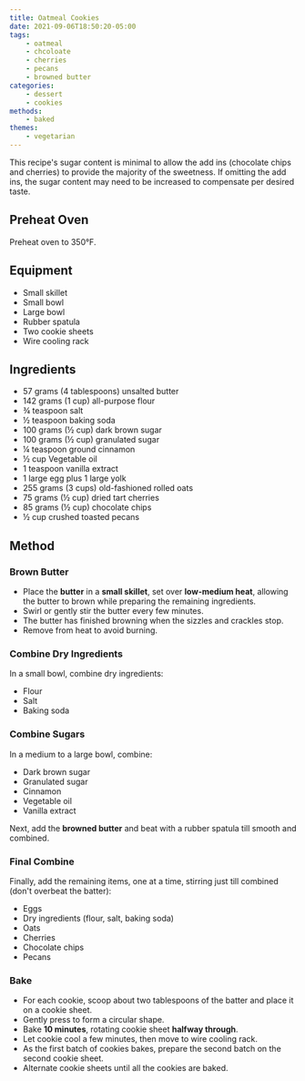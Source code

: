 ```yaml
---
title: Oatmeal Cookies
date: 2021-09-06T18:50:20-05:00
tags:
    - oatmeal
    - chcoloate
    - cherries
    - pecans
    - browned butter
categories: 
    - dessert
    - cookies
methods:
    - baked
themes:
    - vegetarian
---
```


This recipe's sugar content is minimal to allow the add ins (chocolate chips and cherries) to provide the majority of the sweetness. If omitting the add ins, the sugar content may need to be increased to compensate per desired taste.

## Preheat Oven

Preheat oven to 350°F.

## Equipment

-   Small skillet
-   Small bowl
-   Large bowl
-   Rubber spatula
-   Two cookie sheets
-   Wire cooling rack

## Ingredients

-   57 grams (4 tablespoons) unsalted butter
-   142 grams (1 cup) all-purpose flour
-   ¾ teaspoon salt
-   ½ teaspoon baking soda
-   100 grams (½ cup) dark brown sugar
-   100 grams (½ cup) granulated sugar
-   ¼ teaspoon ground cinnamon
-   ½ cup Vegetable oil
-   1 teaspoon vanilla extract
-   1 large egg plus 1 large yolk
-   255 grams (3 cups) old-fashioned rolled oats
-   75 grams (½ cup) dried tart cherries
-   85 grams (½ cup) chocolate chips
-   ½ cup crushed toasted pecans

## Method

### Brown Butter

-   Place the **butter** in a **small skillet**, set over **low-medium
    heat**, allowing the butter to brown while preparing the remaining
    ingredients.
-   Swirl or gently stir the butter every few minutes.
-   The butter has finished browning when the sizzles and crackles stop.
-   Remove from heat to avoid burning.

### Combine Dry Ingredients

In a small bowl, combine dry ingredients:

-   Flour
-   Salt
-   Baking soda

### Combine Sugars

In a medium to a large bowl, combine:

-   Dark brown sugar
-   Granulated sugar
-   Cinnamon
-   Vegetable oil
-   Vanilla extract

Next, add the **browned butter** and beat with a rubber spatula till
smooth and combined.

### Final Combine

Finally, add the remaining items, one at a time, stirring just till
combined (don't overbeat the batter):

-   Eggs
-   Dry ingredients (flour, salt, baking soda)
-   Oats
-   Cherries
-   Chocolate chips
-   Pecans

### Bake

-   For each cookie, scoop about two tablespoons of the batter and place
    it on a cookie sheet.
-   Gently press to form a circular shape.
-   Bake **10 minutes**, rotating cookie sheet **halfway through**.
-   Let cookie cool a few minutes, then move to wire cooling rack.
-   As the first batch of cookies bakes, prepare the second batch on the
    second cookie sheet.
-   Alternate cookie sheets until all the cookies are baked.
